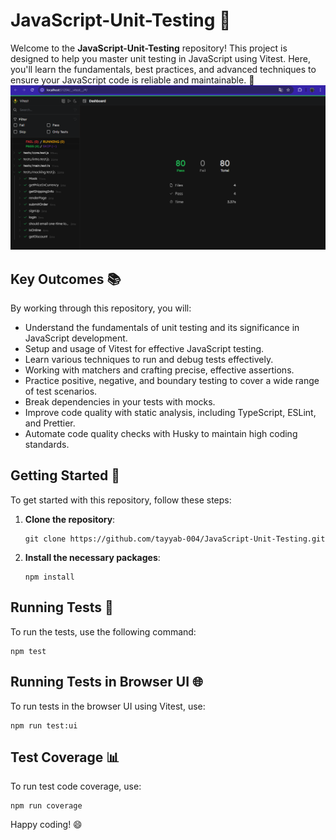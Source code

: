 # JavaScript-Unit-Testing 🚀

Welcome to the **JavaScript-Unit-Testing** repository! This project is designed to help you master unit testing in JavaScript using Vitest. Here, you'll learn the fundamentals, best practices, and advanced techniques to ensure your JavaScript code is reliable and maintainable. 🎉
![tests](assets/ss.png)

## Key Outcomes 📚

By working through this repository, you will:

- Understand the fundamentals of unit testing and its significance in JavaScript development.
- Setup and usage of Vitest for effective JavaScript testing.
- Learn various techniques to run and debug tests effectively.
- Working with matchers and crafting precise, effective assertions.
- Practice positive, negative, and boundary testing to cover a wide range of test scenarios.
- Break dependencies in your tests with mocks.
- Improve code quality with static analysis, including TypeScript, ESLint, and Prettier.
- Automate code quality checks with Husky to maintain high coding standards.

## Getting Started 🏁

To get started with this repository, follow these steps:

1. **Clone the repository**:

   ```
   git clone https://github.com/tayyab-004/JavaScript-Unit-Testing.git
   ```

2. **Install the necessary packages**:
   ```
   npm install
   ```

## Running Tests 🧪

To run the tests, use the following command:

```
npm test
```

## Running Tests in Browser UI 🌐

To run tests in the browser UI using Vitest, use:

```
npm run test:ui
```

## Test Coverage 📊

To run test code coverage, use:

```
npm run coverage
```

Happy coding! 😄
